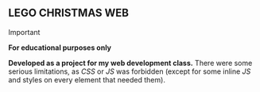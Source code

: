 
## LEGO CHRISTMAS WEB 

> [!IMPORTANT] 
> **For educational purposes only**

**Developed as a project for my web development class.** 
There were some serious limitations, as *CSS* or *JS* was forbidden (except for some inline *JS* and styles on every element that needed them).
